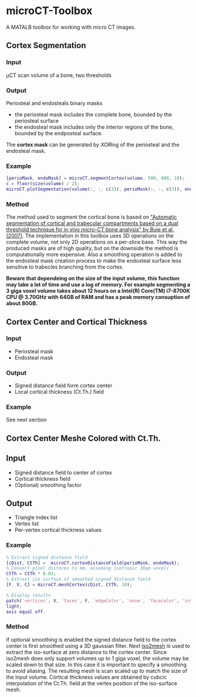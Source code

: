 # microCT-Toolbox
A MATALB toolbox for working with micro CT images.

## Cortex Segmentation

### Input
µCT scan volume of a bone, two thresholds

### Output
Periosteal and endosteals binary masks

- the periosteal mask includes the complete bone, bounded by the periosteal surface
- the endosteal mask includes only the interior regions of the bone, bounded by the endposteal surface.

The **cortex mask** can be generated by *XOR*ing of the periosteal and the endosteal mask.

### Example
```matlab
[perioMask, endoMask] = microCT.segmentCortex(volume, 500, 400, 10);
c = floor(size(volume) / 2);
microCT.plotSegmentation(volume(:, :, c(3)), perioMask(:, :, c(3)), endoMask(:, :, c(3));
```

### Method
The method used to segment the cortical bone is based on ["Automatic segmentation of cortical and trabecular compartments based on a dual threshold technique for in vivo micro-CT bone analysis" by Buie et al. (2007)](https://www.sciencedirect.com/science/article/pii/S8756328207005558?via%3Dihub).
The implementation in this toolbox uses 3D operations on the complete volume, not only 2D operations on a per-slice base.
This way the produced masks are of high quality, but on the downside the method is computationally more expensive.
Also a smoothing operation is added to the endosteal mask creation process to make the endosteal surface less sensitive to trabecles branching from the cortex.

**Beware that dependeing on the size of the input volume, this function may take a lot of time and use a log of memory.
For example segmenting a 3 giga voxel volume takes about 12 hours on a Intel(R) Core(TM) i7-8700K CPU @ 3.70GHz with 64GB of RAM and has a peak memory consuption of about 80GB.**

## Cortex Center and Cortical Thickness

### Input
- Periosteal mask
- Endosteal mask

### Output
- Signed distance field form cortex center
- Local cortical thickness (Ct.Th.) field

### Example
See next section

## Cortex Center Meshe Colored with Ct.Th.

## Input
- Signed distance field to center of cortex
- Cortical thickness field
- (Optional) smoothing factor

## Output
- Triangle index list
- Vertex list
- Per-vertex cortical thickness values

### Example
```matlab
% Extract signed distance field
[cDist, CtTh] =  microCT.cortexDistanceField(perioMask, endoMask);
% Convert pixel distnces to mm, assuming isotropic 30µm voxels
CtTh = CtTh * 0.03;
% Extract iso surface of smoothed signed distance field
[F, V, C] = microCT.meshCortex(cDist, CtTh, 10);

% Display results
patch('vertices', V, 'faces', F, 'edgeColor', 'none', 'facecolor', 'interp', 'facelighting', 'phong', 'FaceVertexCData', C);
light;
axis equal off
```

### Method
If optional smoothing is enabled the signed distance field to the cortex center is first smoothed using a 3D gaussian filter.
Next [iso2mesh](http://iso2mesh.sourceforge.net) is used to extract the iso-surface at zero distance to the cortex center.
Since iso2mesh does only support volumes up to 1 giga voxel, the volume may be scaled down to that size. In this case it is important to specify a smoothing to avoid aliasing. The resulting mesh is scan scaled up to match the size of the input volume.
Cortical thickness values are obtained by cubcic interpolation of the Ct.Th. field at the vertex position of the iso-surface mesh.

